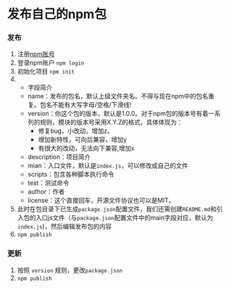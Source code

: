# 发布自己的npm包

### 发布

1. 注册[npm账号](https://www.npmjs.com/)
2. 登录npm账户 ```npm login```
3. 初始化项目 ```npm init```
4. + 字段简介
   + name：发布的包名，默认上级文件夹名。不得与现在npm中的包名重复。包名不能有大写字母/空格/下滑线!
   + version：你这个包的版本，默认是1.0.0。对于npm包的版本号有着一系列的规则，模块的版本号采用X.Y.Z的格式，具体体现为：
      - 修复bug，小改动，增加z。
      - 增加新特性，可向后兼容，增加y
      - 有很大的改动，无法向下兼容,增加x
   + description：项目简介
   + mian：入口文件，默认是```index.js```，可以修改成自己的文件 
   + scripts：包含各种脚本执行命令
   + test：测试命令
   + author：作者
   + license：这个直接回车，开源文件协议也可以是MIT。
5. 此时在包目录下已生成```package.json```配置文件，我们还需创建```README.md```和引入包的入口js文件（与```package.json```配置文件中的main字段对应，默认为```index.js```)，然后编辑发布包的内容
6. ```npm publish```

### 更新
1. 按照 ```version``` 规则，更改```package.json```
2. ```npm publish```